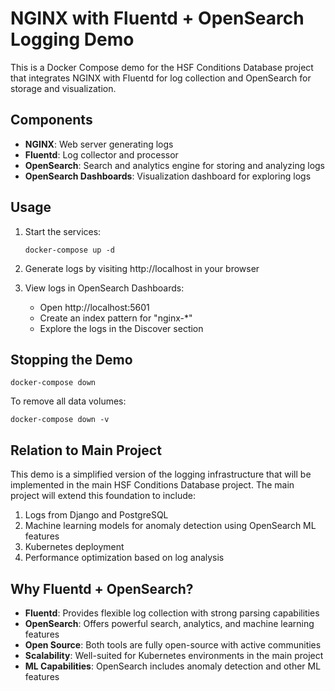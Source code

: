 # NGINX with Fluentd + OpenSearch Logging Demo

This is a Docker Compose demo for the HSF Conditions Database project that integrates NGINX with Fluentd for log collection and OpenSearch for storage and visualization.

## Components

- **NGINX**: Web server generating logs
- **Fluentd**: Log collector and processor
- **OpenSearch**: Search and analytics engine for storing and analyzing logs
- **OpenSearch Dashboards**: Visualization dashboard for exploring logs

## Usage

1. Start the services:
   ```
   docker-compose up -d
   ```

2. Generate logs by visiting http://localhost in your browser

3. View logs in OpenSearch Dashboards:
   - Open http://localhost:5601
   - Create an index pattern for "nginx-*"
   - Explore the logs in the Discover section

## Stopping the Demo

```
docker-compose down
```

To remove all data volumes:
```
docker-compose down -v
```

## Relation to Main Project

This demo is a simplified version of the logging infrastructure that will be implemented in the main HSF Conditions Database project. The main project will extend this foundation to include:

1. Logs from Django and PostgreSQL
2. Machine learning models for anomaly detection using OpenSearch ML features
3. Kubernetes deployment
4. Performance optimization based on log analysis

## Why Fluentd + OpenSearch?

- **Fluentd**: Provides flexible log collection with strong parsing capabilities
- **OpenSearch**: Offers powerful search, analytics, and machine learning features
- **Open Source**: Both tools are fully open-source with active communities
- **Scalability**: Well-suited for Kubernetes environments in the main project
- **ML Capabilities**: OpenSearch includes anomaly detection and other ML features 